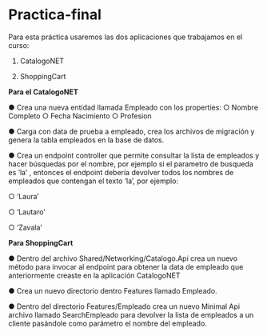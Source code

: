 # Practica-final

Para esta práctica usaremos las dos aplicaciones que trabajamos en el curso:

1.	CatalogoNET

2.	ShoppingCart


**Para el CatalogoNET**

●	Crea una nueva entidad llamada Empleado con los properties:
○	Nombre Completo
○	Fecha Nacimiento
○	Profesion

●	Carga con data de prueba a empleado, crea los archivos de migración y genera la tabla empleados en la base de datos.

●	Crea un endpoint controller que permite consultar la lista de empleados y hacer búsquedas por el nombre, por ejemplo si el parametro de busqueda es ‘la’ , entonces el endpoint debería devolver todos los nombres de empleados que contengan el texto ‘la’, por ejemplo:

○	‘Laura’

○	‘Lautaro’

○	‘Zavala’


**Para ShoppingCart**

●	Dentro del archivo Shared/Networking/Catalogo.Api crea un nuevo método para invocar al endpoint para obtener la data de empleado que anteriormente creaste en la aplicación CatalogoNET

●	Crea un nuevo directorio dentro Features llamado Empleado.

●	Dentro del directorio Features/Empleado crea un nuevo Minimal Api archivo llamado SearchEmpleado para devolver la lista de empleados a un cliente pasándole como parámetro el nombre del empleado.


